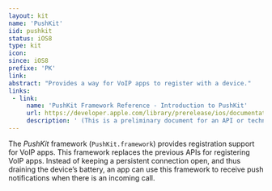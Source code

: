 ```yaml
---
layout: kit
name: 'PushKit'
iid: pushkit
status: iOS8
type: kit
icon:
since: iOS8
prefixe: 'PK'
link: 
abstract: "Provides a way for VoIP apps to register with a device."
links:
 - link:
     name: 'PushKit Framework Reference - Introduction to PushKit'
     url: https://developer.apple.com/library/prerelease/ios/documentation/NetworkingInternet/Reference/PushKit_Framework/index.html
     description: ' (This is a preliminary document for an API or technology in development)'
---
```


The *PushKit* framework (`PushKit.framework`) provides registration support for VoIP apps. This framework replaces the previous APIs for registering VoIP apps. Instead of keeping a persistent connection open, and thus draining the device’s battery, an app can use this framework to receive push notifications when there is an incoming call.

